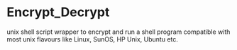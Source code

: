 # Encrypt_Decrypt
unix shell script wrapper to encrypt and run a shell program compatible with most unix flavours like Linux, SunOS, HP Unix, Ubuntu etc.
